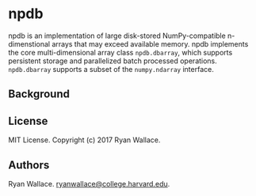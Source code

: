 # npdb

npdb is an implementation of large disk-stored NumPy-compatible n-dimenstional arrays that may exceed available memory. npdb implements the core multi-dimensional array class `npdb.dbarray`, which supports persistent storage and parallelized batch processed operations. `npdb.dbarray` supports a subset of the `numpy.ndarray` interface.

## Background

## License
MIT License. Copyright (c) 2017 Ryan Wallace.

## Authors
Ryan Wallace. ryanwallace@college.harvard.edu.